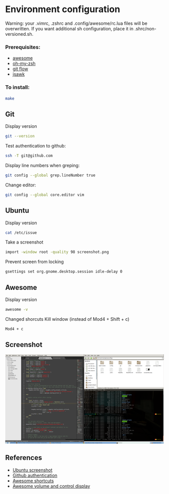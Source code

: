 Environment configuration
===

Warning: your .vimrc, .zshrc and .config/awesome/rc.lua files will be overwritten.
If you want additional sh configuration, place it in .shrc/non-versioned.sh.

### Prerequisites:
- [awesome](http://awesome.naquadah.org/)
- [oh-my-zsh](https://github.com/robbyrussell/oh-my-zsh)
- [git flow](https://github.com/nvie/gitflow)
- [jsawk](https://github.com/micha/jsawk)

### To install:

```sh
make
```

Git
---
Display version
```sh
git --version
```

Test authentication to github:
```sh
ssh -T git@github.com
```

Display line numbers when greping:
```sh
git config --global grep.lineNumber true
```

Change editor:
```sh
git config --global core.editor vim
```

Ubuntu
---
Display version
```sh
cat /etc/issue
 ```

Take a screenshot
```sh
import -window root -quality 98 screenshot.png
```

Prevent screen from locking
```sh
gsettings set org.gnome.desktop.session idle-delay 0
```


Awesome
---
Display version
```sh
awesome -v
```
Changed shorcuts
Kill window (instead of Mod4 + Shift + c)
```sh
Mod4 + c
```


Screenshot
---
![Screenshot](https://raw.githubusercontent.com/LilMeyer/configs/master/screenshot.png)

References
---
- [Ubuntu screenshot](https://awesome.naquadah.org/wiki/Screenshots)
- [Github authentication](https://developer.github.com/guides/using-ssh-agent-forwarding/#testing-ssh-agent-forwarding)
- [Awesome shortcuts](https://awesome.naquadah.org/doc/manpages/awesome.1.html)
- [Awesome volume and control display](https://awesome.naquadah.org/wiki/Volume_control_and_display)
